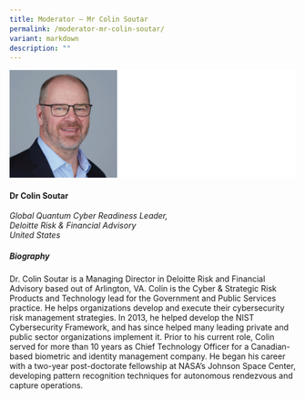```yaml
---
title: Moderator – Mr Colin Soutar
permalink: /moderator-mr-colin-soutar/
variant: markdown
description: ""
---
```

![](/images/2025%20speakers/Dr_Colin_Soutar.png)
#### **Dr Colin Soutar**

*Global Quantum Cyber Readiness Leader, <br> Deloitte Risk &amp; Financial Advisory<br>United States*

##### **Biography**
Dr. Colin Soutar is a Managing Director in Deloitte Risk and Financial Advisory based out of Arlington, VA. Colin is the Cyber &amp; Strategic Risk Products and Technology lead for the Government and Public Services practice. He helps organizations develop and execute their cybersecurity risk management strategies. In 2013, he helped develop the NIST Cybersecurity Framework, and has since helped many leading private and public sector organizations implement it. Prior to his current role, Colin served for more than 10 years as Chief Technology Officer for a Canadian-based biometric and identity management company. He began his career with a two-year post-doctorate fellowship at NASA’s Johnson Space Center, developing pattern recognition techniques for autonomous rendezvous and capture operations.